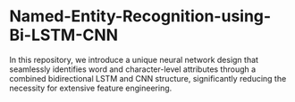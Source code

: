 # Named-Entity-Recognition-using-Bi-LSTM-CNN
In this repository, we introduce a unique neural network design that seamlessly identifies word and character-level attributes through a combined bidirectional LSTM and CNN structure, significantly reducing the necessity for extensive feature engineering.

